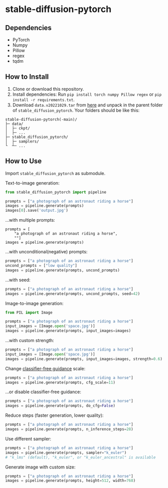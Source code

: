 # stable-diffusion-pytorch

## Dependencies

* PyTorch
* Numpy
* Pillow
* regex
* tqdm

## How to Install

1. Clone or download this repository.
2. Install dependencies: Run `pip install torch numpy Pillow regex` or `pip install -r requirements.txt`.
3. Download `data.v20221029.tar` from [here](https://huggingface.co/jinseokim/stable-diffusion-pytorch-data/resolve/main/data.v20221029.tar) and unpack in the parent folder of `stable_diffusion_pytorch`. Your folders should be like this:
```
stable-diffusion-pytorch(-main)/
├─ data/
│  ├─ ckpt/
│  ├─ ...
├─ stable_diffusion_pytorch/
│  ├─ samplers/
└  ┴─ ...
```
## How to Use

Import `stable_diffusion_pytorch` as submodule.

Text-to-image generation:
```py
from stable_diffusion_pytorch import pipeline

prompts = ["a photograph of an astronaut riding a horse"]
images = pipeline.generate(prompts)
images[0].save('output.jpg')
```

...with multiple prompts:
```
prompts = [
    "a photograph of an astronaut riding a horse",
    ""]
images = pipeline.generate(prompts)
```

...with unconditional(negative) prompts:
```py
prompts = ["a photograph of an astronaut riding a horse"]
uncond_prompts = ["low quality"]
images = pipeline.generate(prompts, uncond_prompts)
```

...with seed:
```py
prompts = ["a photograph of an astronaut riding a horse"]
images = pipeline.generate(prompts, uncond_prompts, seed=42)
```


Image-to-image generation:
```py
from PIL import Image

prompts = ["a photograph of an astronaut riding a horse"]
input_images = [Image.open('space.jpg')]
images = pipeline.generate(prompts, input_images=images)
```

...with custom strength:
```py
prompts = ["a photograph of an astronaut riding a horse"]
input_images = [Image.open('space.jpg')]
images = pipeline.generate(prompts, input_images=images, strength=0.6)
```

Change [classifier-free guidance](https://arxiv.org/abs/2207.12598) scale:
```py
prompts = ["a photograph of an astronaut riding a horse"]
images = pipeline.generate(prompts, cfg_scale=11)
```

...or disable classifier-free guidance:
```py
prompts = ["a photograph of an astronaut riding a horse"]
images = pipeline.generate(prompts, do_cfg=False)
```

Reduce steps (faster generation, lower quality):
```py
prompts = ["a photograph of an astronaut riding a horse"]
images = pipeline.generate(prompts, n_inference_steps=28)
```

Use different sampler:
```py
prompts = ["a photograph of an astronaut riding a horse"]
images = pipeline.generate(prompts, sampler="k_euler")
# "k_lms" (default), "k_euler", or "k_euler_ancestral" is available
```

Generate image with custom size:
```py
prompts = ["a photograph of an astronaut riding a horse"]
images = pipeline.generate(prompts, height=512, width=768)
```